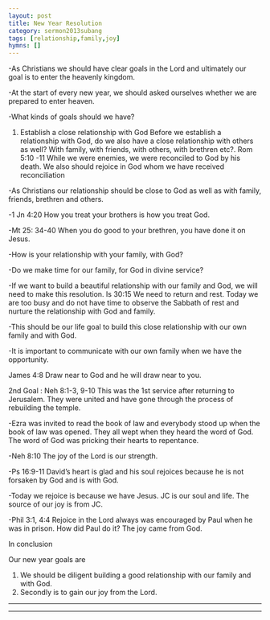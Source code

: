 ```yaml
---
layout: post
title: New Year Resolution
category: sermon2013subang
tags: [relationship,family,joy]
hymns: []
---
```

-As Christians we should have clear goals in the Lord and ultimately our goal is to enter the heavenly kingdom.

-At the start of every new year, we should asked ourselves whether we are prepared to enter heaven.

-What kinds of goals should we have?

1) Establish a close relationship with God
Before we establish a relationship with God, do we also have a close relationship with others as well? With family, with friends, with others, with brethren etc?.
Rom 5:10 -11 While we were enemies, we were reconciled to God by his death. We also should rejoice in God whom we have received reconciliation

-As Christians our relationship should be close to God as well as with family, friends, brethren and others.

-1 Jn 4:20 How you treat your brothers is how you treat God. 

-Mt 25: 34-40 When you do good to your brethren, you have done it on Jesus.

-How is your relationship with your family, with God? 

-Do we make time for our family, for God in divine service?

-If we want to build a beautiful relationship with our family and God, we will need to make this resolution. 
Is 30:15 We need to return and rest. Today we are too busy and do not have time to observe the Sabbath of rest and nurture the relationship with God and family. 

-This should be our life goal to build this close relationship with our own family and with God. 

-It is important to communicate with our own family when we have the opportunity.

James 4:8 Draw near to God and he will draw near to you.

2nd Goal : Neh 8:1-3, 9-10 This was the 1st service after returning to Jerusalem. They were united and have gone through the process of rebuilding the temple. 

-Ezra was invited to read the book of law and everybody stood up when the book of law was opened. They all wept when they heard the word of God. The word of God was pricking their hearts to repentance. 

-Neh 8:10 The joy of the Lord is our strength. 

-Ps 16:9-11 David’s heart is glad and his soul rejoices because he is not forsaken by God and is with God. 

-Today we rejoice is because we have Jesus. JC is our soul and life.  The source of our joy is from JC.

-Phil 3:1, 4:4 Rejoice in the Lord always was encouraged by Paul when he was in prison. How did Paul do it? The joy came from God. 

In conclusion

Our new year goals are
1)	We should be diligent building a good relationship with our family and with God. 
2)	Secondly is to gain our joy from the Lord.



----
****
